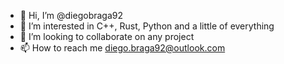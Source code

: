- 👋 Hi, I’m @diegobraga92
- 👀 I’m interested in C++, Rust, Python and a little of everything
- 💞️ I’m looking to collaborate on any project
- 📫 How to reach me diego.braga92@outlook.com

<!---
diegobraga92/diegobraga92 is a ✨ special ✨ repository because its `README.md` (this file) appears on your GitHub profile.
You can click the Preview link to take a look at your changes.
--->
